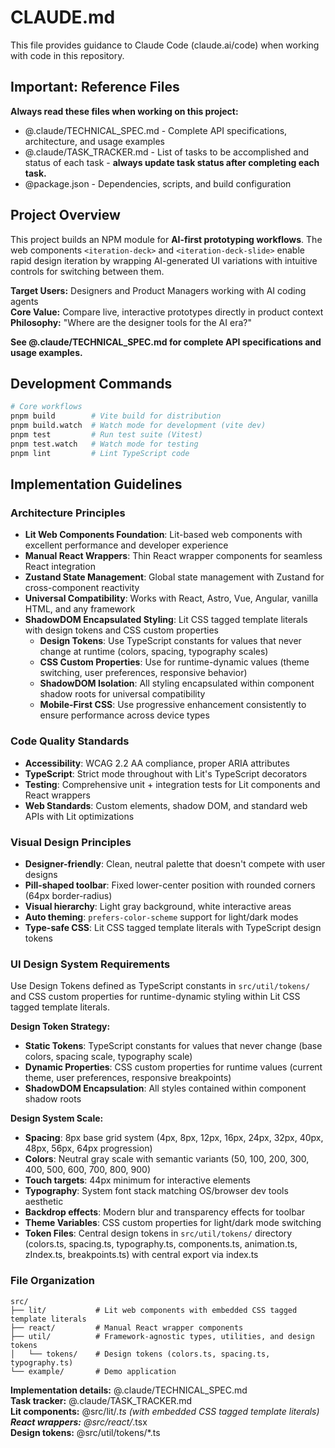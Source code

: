 # CLAUDE.md

This file provides guidance to Claude Code (claude.ai/code) when working with code in this repository.

## Important: Reference Files

**Always read these files when working on this project:**
- @.claude/TECHNICAL_SPEC.md - Complete API specifications, architecture, and usage examples
- @.claude/TASK_TRACKER.md - List of tasks to be accomplished and status of each task - **always update task status after completing each task.**
- @package.json - Dependencies, scripts, and build configuration

## Project Overview

This project builds an NPM module for **AI-first prototyping workflows**. The web components `<iteration-deck>` and `<iteration-deck-slide>` enable rapid design iteration by wrapping AI-generated UI variations with intuitive controls for switching between them.

**Target Users:** Designers and Product Managers working with AI coding agents  
**Core Value:** Compare live, interactive prototypes directly in product context  
**Philosophy:** "Where are the designer tools for the AI era?"

**See @.claude/TECHNICAL_SPEC.md for complete API specifications and usage examples.**

## Development Commands

```bash
# Core workflows
pnpm build        # Vite build for distribution  
pnpm build.watch  # Watch mode for development (vite dev)
pnpm test         # Run test suite (Vitest)
pnpm test.watch   # Watch mode for testing
pnpm lint         # Lint TypeScript code
```

## Implementation Guidelines

### Architecture Principles
- **Lit Web Components Foundation**: Lit-based web components with excellent performance and developer experience
- **Manual React Wrappers**: Thin React wrapper components for seamless React integration
- **Zustand State Management**: Global state management with Zustand for cross-component reactivity
- **Universal Compatibility**: Works with React, Astro, Vue, Angular, vanilla HTML, and any framework
- **ShadowDOM Encapsulated Styling**: Lit CSS tagged template literals with design tokens and CSS custom properties
  - **Design Tokens**: Use TypeScript constants for values that never change at runtime (colors, spacing, typography scales)
  - **CSS Custom Properties**: Use for runtime-dynamic values (theme switching, user preferences, responsive behavior)
  - **ShadowDOM Isolation**: All styling encapsulated within component shadow roots for universal compatibility
  - **Mobile-First CSS**: Use progressive enhancement consistently to ensure performance across device types

### Code Quality Standards
- **Accessibility**: WCAG 2.2 AA compliance, proper ARIA attributes
- **TypeScript**: Strict mode throughout with Lit's TypeScript decorators
- **Testing**: Comprehensive unit + integration tests for Lit components and React wrappers
- **Web Standards**: Custom elements, shadow DOM, and standard web APIs with Lit optimizations

### Visual Design Principles
- **Designer-friendly**: Clean, neutral palette that doesn't compete with user designs
- **Pill-shaped toolbar**: Fixed lower-center position with rounded corners (64px border-radius)
- **Visual hierarchy**: Light gray background, white interactive areas
- **Auto theming**: `prefers-color-scheme` support for light/dark modes
- **Type-safe CSS**: Lit CSS tagged template literals with TypeScript design tokens

### UI Design System Requirements
Use Design Tokens defined as TypeScript constants in `src/util/tokens/` and CSS custom properties for runtime-dynamic styling within Lit CSS tagged template literals.

**Design Token Strategy:**
- **Static Tokens**: TypeScript constants for values that never change (base colors, spacing scale, typography scale)
- **Dynamic Properties**: CSS custom properties for runtime values (current theme, user preferences, responsive breakpoints)
- **ShadowDOM Encapsulation**: All styles contained within component shadow roots

**Design System Scale:**
- **Spacing**: 8px base grid system (4px, 8px, 12px, 16px, 24px, 32px, 40px, 48px, 56px, 64px progression)
- **Colors**: Neutral gray scale with semantic variants (50, 100, 200, 300, 400, 500, 600, 700, 800, 900)
- **Touch targets**: 44px minimum for interactive elements
- **Typography**: System font stack matching OS/browser dev tools aesthetic
- **Backdrop effects**: Modern blur and transparency effects for toolbar
- **Theme Variables**: CSS custom properties for light/dark mode switching
- **Token Files**: Central design tokens in `src/util/tokens/` directory (colors.ts, spacing.ts, typography.ts, components.ts, animation.ts, zIndex.ts, breakpoints.ts) with central export via index.ts

### File Organization
```
src/
├── lit/           # Lit web components with embedded CSS tagged template literals
├── react/         # Manual React wrapper components
├── util/          # Framework-agnostic types, utilities, and design tokens
│   └── tokens/    # Design tokens (colors.ts, spacing.ts, typography.ts)
└── example/       # Demo application
```

**Implementation details:** @.claude/TECHNICAL_SPEC.md  
**Task tracker:** @.claude/TASK_TRACKER.md  
**Lit components:** @src/lit/*.ts (with embedded CSS tagged template literals)  
**React wrappers:** @src/react/*.tsx  
**Design tokens:** @src/util/tokens/*.ts  
